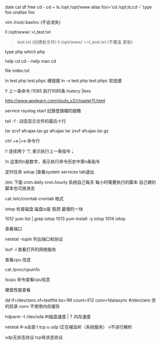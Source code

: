 date
cal
df
free
cd -
cd ~
ls /opt  /opt/www
alias foo='cd /opt;ls;cd -'
type foo
unalias foo
 
vim /root/.bashrc  (不会消失)
 
ll /opt/www/ >l_test.txt
 >test.txt      (创建新文件)
 ll /opt/www/ >>l_test.txt  (不覆盖 更新)
 
 type php
 which php
 
 
  help cd
  cd --help
  man cd
 
file index.txt
 
ln test.php test.phpc  硬链接
ln -s test.php test.phpc  软连接
 
!! 上一条命令
!1085 执行1085条 
history |less
 
 
http://www.apelearn.com/study_v2/chapter11.html
 
service rsyslog start  記錄登錄檔的服務
 
tail -f : 动态显示文件的最后十行
 
tar zcvf afcajax.tar.gz afcajax
tar zxvf afcajax.tar.gz
 
ctrl  +a |+e  命令行
 
 !! 连续两个 ‘!’, 表示执行上一条指令；
 
  !n 这里的n是数字，表示执行命令历史中第n条指令
  
定时任务
setup      |查看system services   tab退出
 
 
/etc 下面 cron.daily cron.hourly  系统自己每天 每小时需要执行的脚本  自己建的脚本也可放进去
 
cat /etc/crontab  crontab 格式
 
iotop 检查磁盘
磁盘io是 瓶颈 最慢的一块
 
 1012  yum list | grep iotop
 1013  yum install -y iotop
 1014  iotop
 
 查看端口
 
 netstat -tupln  列出端口和协议
 
  lsof -i      查看打开的网络服务
  
  
  查看cpu 信息
  
  cat /proc/cpuinfo
  
  lscpu 命令查看cpu信息
  
  硬盘性能查看
  
  dd if=/dev/zero of=testfile bs=1M count=512 conv=fdatasync   #/dev/zero 空的目录   conv 不使用内存缓存
  
  hdparm -t /dev/sda        #t磁盘速度       | T 内存速度
  
  
  netstat   #-a全部 t tcp     u udp  l正在被监听（系统服务） n不进行解析
  
  udp无状态协议 tcp有状态协议
  
  
